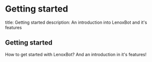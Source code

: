 # Getting started

title: Getting started description: An introduction into LenoxBot and it's features

## Getting started

How to get started with LenoxBot? And an introduction in it's features!

